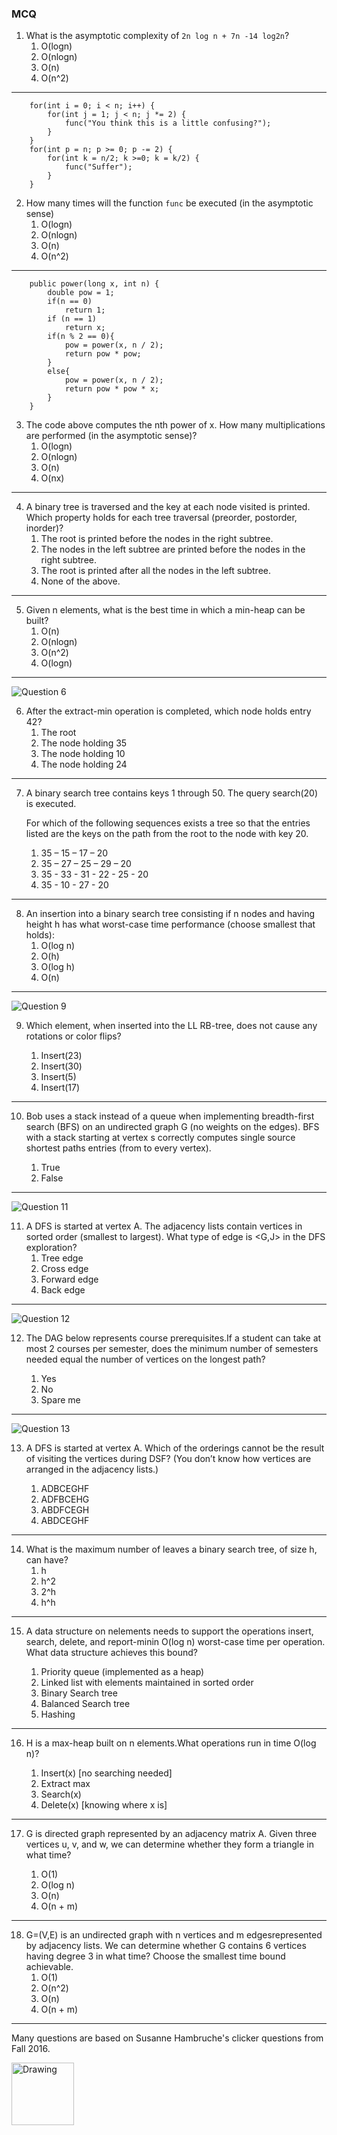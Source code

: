### MCQ

1. What is the asymptotic complexity of `2n log n + 7n -14 log2n`?
    1. O(logn)
    2. O(nlogn)
    3. O(n)
    4. O(n^2)

--- 
```
    for(int i = 0; i < n; i++) {
        for(int j = 1; j < n; j *= 2) {
            func("You think this is a little confusing?");
        }
    }
    for(int p = n; p >= 0; p -= 2) {
        for(int k = n/2; k >=0; k = k/2) {
            func("Suffer");
        }
    }
```
2. How many times will the function `func` be executed (in the asymptotic sense)
    1. O(logn)
    2. O(nlogn)
    3. O(n)
    4. O(n^2)

---
```
    public power(long x, int n) {
        double pow = 1;
        if(n == 0)
            return 1;
        if (n == 1)
            return x;
        if(n % 2 == 0){
            pow = power(x, n / 2);
            return pow * pow; 
        }
        else{
            pow = power(x, n / 2);
            return pow * pow * x;
        }
    }
```
3. The code above computes the nth power of x. How many multiplications are performed (in the asymptotic sense)?
    1. O(logn)
    2. O(nlogn)
    3. O(n)
    4. O(nx)

---
4. A binary tree is traversed and the key at each node visited is printed. Which property holds for each tree traversal (preorder, postorder, inorder)?
    1. The root is printed before the nodes in the right subtree.
    2. The nodes in the left subtree are printed before the nodes in the right subtree.
    3. The root is printed after all the nodes in the left subtree.
    4. None of the above.

---
5. Given n elements, what is the best time in which a min-heap can be built?
    1. O(n)
    3. O(nlogn)
    4. O(n^2)
    5. O(logn)

---
![Question 6](images/q6.png "min heap tree")

6. After the extract-min operation is completed, which node holds entry 42?
    1. The root
    2. The node holding 35
    3. The node holding 10
    4. The node holding 24

---
7. A binary search tree contains keys 1 through 50. The query search(20) is executed. 

    For which of the following sequences exists a tree so that the entries listed are the keys on the path from the root to the node with key 20.

    1. 35 – 15 – 17 – 20
    2. 35 – 27 – 25 – 29 – 20
    3. 35 - 33 - 31 - 22 - 25 - 20
    4. 35 - 10 - 27 - 20

--- 
8. An insertion into a binary search tree consisting if n nodes and having height h has what worst-case time performance (choose smallest that holds):
    1. O(log n)
    2. O(h)
    3. O(log h)
    4. O(n)

---
![Question 9](images/q9.png "min heap tree")

9. Which element, when inserted into the LL RB-tree, does not cause any rotations or color flips?

    1. Insert(23)
    2. Insert(30)
    3. Insert(5)
    4. Insert(17)

--- 
10. Bob uses a stack instead of a queue when implementing breadth-first search (BFS) on an undirected graph G (no weights on the edges).
BFS with a stack starting at vertex s correctly computes single source shortest paths entries (from to every vertex).

    1. True
    2. False

---
![Question 11](images/q11.png "min heap tree")

11. A DFS is started at vertex A. The adjacency lists contain vertices in sorted order (smallest to largest). What type of edge is <G,J> in the DFS exploration?
    1. Tree edge
    2. Cross edge
    3. Forward edge
    4. Back edge

---
![Question 12](images/q12.png "min heap tree")

12. The DAG below represents course prerequisites.If a student can take at most 2 courses per semester, does the minimum number of semesters needed equal the number of vertices on the longest path?

    1. Yes
    2. No
    3. Spare me

---
![Question 13](images/q13.png "min heap tree")

13. A DFS is started at vertex A. Which of the orderings cannot be the result of visiting the vertices during DSF? (You don’t know how vertices are arranged in the adjacency lists.)

    1. ADBCEGHF
    2. ADFBCEHG
    3. ABDFCEGH
    4. ABDCEGHF

---
14. What is the maximum number of leaves a binary search tree, of size h, can have?
    1. h
    2. h^2
    3. 2^h
    4. h^h

---
15. A data structure on nelements needs to support the operations insert, search, delete, and report-minin O(log n) worst-case time per operation. What data structure achieves this bound?

    1. Priority queue (implemented as a heap)
    2. Linked list with elements maintained in sorted order
    3. Binary Search tree
    4. Balanced Search tree
    5. Hashing

---
16. H is a max-heap built on n elements.What operations run in time O(log n)?

    1. Insert(x) [no searching needed]
    2. Extract max
    3. Search(x)
    4. Delete(x) [knowing where x is]

---
17. G is directed graph represented by an adjacency matrix A. Given three vertices u, v, and w, we can determine whether they form a triangle in what time?

    1. O(1)
    2. O(log n)
    3. O(n)
    4. O(n + m)

---
18. G=(V,E) is an undirected graph with n vertices and m edgesrepresented by adjacency lists. We can determine whether G contains 6 vertices having degree 3 in what time? Choose the smallest time bound achievable.
    1. O(1)
    2. O(n^2)
    3. O(n)
    4. O(n + m)

---
Many questions are based on Susanne Hambruche's clicker questions from Fall 2016.

<img src="images/amcs_logo.png" alt="Drawing" style="width: 100px;"/>
